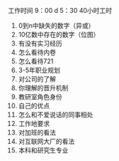 工作时间 9：00 d 5：30 40小时工时

1. 0到n中缺失的数字（异或）
2. 10亿数中存在的数字（位图）
3. 有没有实习经历
4. 怎么看待内卷
5. 怎么看待721
6. 3-5年职业规划
7. 对公司的了解
8. 你理解的晋升机制
9. 教研室角色身份
10. 自己的优点
11. 怎么和不爱说话的同事相处
12. 工作地要求
13. 对加班的看法
14. 对互联网大厂的看法
15. 本科和研究生专业

